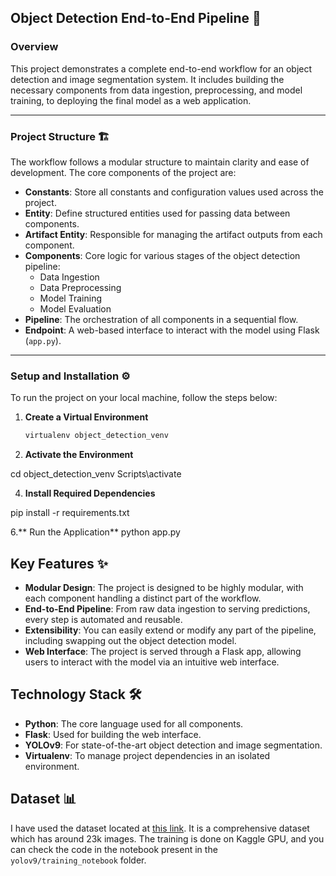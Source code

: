 ## Object Detection End-to-End Pipeline 🚀

### Overview
This project demonstrates a complete end-to-end workflow for an object detection and image segmentation system. It includes building the necessary components from data ingestion, preprocessing, and model training, to deploying the final model as a web application.

---

### Project Structure 🏗️
The workflow follows a modular structure to maintain clarity and ease of development. The core components of the project are:

- **Constants**: Store all constants and configuration values used across the project.
- **Entity**: Define structured entities used for passing data between components.
- **Artifact Entity**: Responsible for managing the artifact outputs from each component.
- **Components**: Core logic for various stages of the object detection pipeline:
  - Data Ingestion
  - Data Preprocessing
  - Model Training
  - Model Evaluation
- **Pipeline**: The orchestration of all components in a sequential flow.
- **Endpoint**: A web-based interface to interact with the model using Flask (`app.py`).

---

### Setup and Installation ⚙️
To run the project on your local machine, follow the steps below:

1. **Create a Virtual Environment**
   ```bash
   virtualenv object_detection_venv


2.  **Activate the Environment**
   
cd object_detection_venv
Scripts\activate

4. **Install Required Dependencies**

pip install -r requirements.txt

6.** Run the Application**
python app.py


## Key Features ✨
- **Modular Design**: The project is designed to be highly modular, with each component handling a distinct part of the workflow.
- **End-to-End Pipeline**: From raw data ingestion to serving predictions, every step is automated and reusable.
- **Extensibility**: You can easily extend or modify any part of the pipeline, including swapping out the object detection model.
- **Web Interface**: The project is served through a Flask app, allowing users to interact with the model via an intuitive web interface.

## Technology Stack 🛠️
- **Python**: The core language used for all components.
- **Flask**: Used for building the web interface.
- **YOLOv9**: For state-of-the-art object detection and image segmentation.
- **Virtualenv**: To manage project dependencies in an isolated environment.

## Dataset 📊
I have used the dataset located at [this link](https://universe.roboflow.com/lamar-university-venef/grocery-rfn8l). It is a comprehensive dataset which has around 23k images. The training is done on Kaggle GPU, and you can check the code in the notebook present in the `yolov9/training_notebook` folder.



